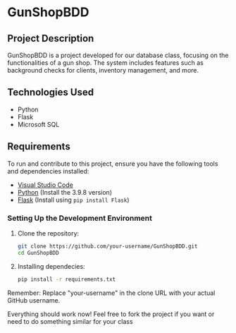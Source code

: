 # GunShopBDD

## Project Description

GunShopBDD is a project developed for our database class, focusing on the functionalities of a gun shop. The system includes features such as background checks for clients, inventory management, and more.

## Technologies Used

- Python
- Flask
- Microsoft SQL

## Requirements

To run and contribute to this project, ensure you have the following tools and dependencies installed:

- [Visual Studio Code](https://code.visualstudio.com/)
- [Python](https://www.python.org/) (Install the 3.9.8 version)
- [Flask](https://flask.palletsprojects.com/en/3.0.x/) (Install using `pip install Flask`)

### Setting Up the Development Environment

1. Clone the repository:

   ```bash
   git clone https://github.com/your-username/GunShopBDD.git
   cd GunShopBDD

2. Installing dependecies:
   ```bash
   pip install -r requirements.txt
   

Remember:
Replace "your-username" in the clone URL with your actual GitHub username.

Everything should work now!
Feel free to fork the project if you want or need to do something similar for your class


